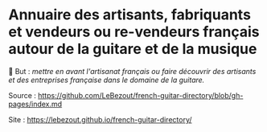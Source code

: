 # Annuaire des artisants, fabriquants et vendeurs ou re-vendeurs français autour de la guitare et de la musique

:pushpin: But : _mettre en avant l'artisanat français ou faire découvrir des artisants et des entreprises française dans le domaine de la guitare._

Source : <https://github.com/LeBezout/french-guitar-directory/blob/gh-pages/index.md>

Site : <https://lebezout.github.io/french-guitar-directory/>
